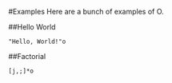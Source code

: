 #Examples
Here are a bunch of examples of O.

##Hello World
```
"Hello, World!"o
```

##Factorial
```
[j,;]*o
```
